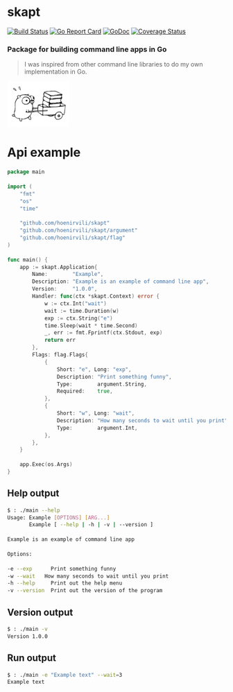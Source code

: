 # skapt                                                                                                                                                                                                                                     
[![Build Status](https://travis-ci.org/hoenirvili/skapt.svg?branch=master)](https://travis-ci.org/hoenirvili/skapt) [![Go Report Card](https://goreportcard.com/badge/github.com/hoenirvili/skapt)](https://goreportcard.com/report/github.com/hoenirvili/skapt) [![GoDoc](https://godoc.org/github.com/hoenirvili/skapt?status.svg)](https://godoc.org/github.com/hoenirvili/skapt) [![Coverage Status](https://coveralls.io/repos/github/hoenirvili/skapt/badge.svg?branch=master)](https://coveralls.io/github/hoenirvili/skapt?branch=master)

### Package for building command line apps in Go

> I was inspired from other command line libraries to do my own implementation in Go.

![experimental](doc/ref.png)


# Api example
```go
package main

import (
	"fmt"
	"os"
	"time"

	"github.com/hoenirvili/skapt"
	"github.com/hoenirvili/skapt/argument"
	"github.com/hoenirvili/skapt/flag"
)

func main() {
	app := skapt.Application{
		Name:        "Example",
		Description: "Example is an example of command line app",
		Version:     "1.0.0",
		Handler: func(ctx *skapt.Context) error {
			w := ctx.Int("wait")
			wait := time.Duration(w)
			exp := ctx.String("e")
			time.Sleep(wait * time.Second)
			_, err := fmt.Fprintf(ctx.Stdout, exp)
			return err
		},
		Flags: flag.Flags{
			{
				Short: "e", Long: "exp",
				Description: "Print something funny",
				Type:        argument.String,
				Required:    true,
			},
			{
				Short: "w", Long: "wait",
				Description: "How many seconds to wait until you print",
				Type:        argument.Int,
			},
		},
	}

	app.Exec(os.Args)
}
```
## Help output
```bash
$ : ./main --help
Usage: Example [OPTIONS] [ARG...]
       Example [ --help | -h | -v | --version ]

Example is an example of command line app

Options:

-e --exp      Print something funny
-w --wait   How many seconds to wait until you print
-h --help     Print out the help menu
-v --version  Print out the version of the program
```

## Version output
```bash
$ : ./main -v
Version 1.0.0
```

## Run output
``` bash
$ : ./main -e "Example text" --wait=3
Example text
```
